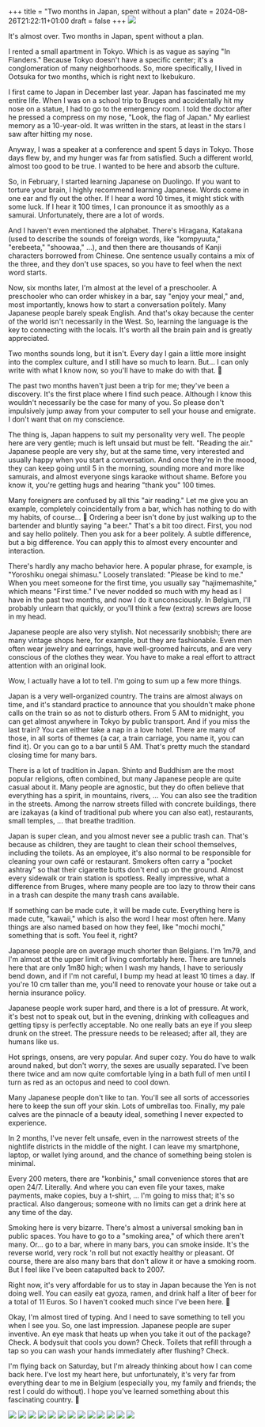 +++
title = "Two months in Japan, spent without a plan"
date = 2024-08-26T21:22:11+01:00
draft = false
+++
![](japan2.jpg)

It's almost over. Two months in Japan, spent without a plan.

I rented a small apartment in Tokyo. Which is as vague as saying "In Flanders." Because Tokyo doesn't have a specific center; it's a conglomeration of many neighborhoods. So, more specifically, I lived in Ootsuka for two months, which is right next to Ikebukuro.

I first came to Japan in December last year. Japan has fascinated me my entire life. When I was on a school trip to Bruges and accidentally hit my nose on a statue, I had to go to the emergency room. I told the doctor after he pressed a compress on my nose, "Look, the flag of Japan." My earliest memory as a 10-year-old. It was written in the stars, at least in the stars I saw after hitting my nose.

Anyway, I was a speaker at a conference and spent 5 days in Tokyo. Those days flew by, and my hunger was far from satisfied. Such a different world, almost too good to be true. I wanted to be here and absorb the culture.

So, in February, I started learning Japanese on Duolingo. If you want to torture your brain, I highly recommend learning Japanese. Words come in one ear and fly out the other. If I hear a word 10 times, it might stick with some luck. If I hear it 100 times, I can pronounce it as smoothly as a samurai. Unfortunately, there are a lot of words.

And I haven't even mentioned the alphabet. There's Hiragana, Katakana (used to describe the sounds of foreign words, like "kompyuuta," "erebeeta," "shoowaa," ...), and then there are thousands of Kanji characters borrowed from Chinese. One sentence usually contains a mix of the three, and they don't use spaces, so you have to feel when the next word starts.

Now, six months later, I'm almost at the level of a preschooler. A preschooler who can order whiskey in a bar, say "enjoy your meal," and, most importantly, knows how to start a conversation politely. Many Japanese people barely speak English. And that's okay because the center of the world isn't necessarily in the West. So, learning the language is the key to connecting with the locals. It's worth all the brain pain and is greatly appreciated.

Two months sounds long, but it isn't. Every day I gain a little more insight into the complex culture, and I still have so much to learn. But... I can only write with what I know now, so you'll have to make do with that. 🙂

The past two months haven't just been a trip for me; they've been a discovery. It's the first place where I find such peace. Although I know this wouldn't necessarily be the case for many of you. So please don't impulsively jump away from your computer to sell your house and emigrate. I don't want that on my conscience.

The thing is, Japan happens to suit my personality very well. The people here are very gentle; much is left unsaid but must be felt. "Reading the air." Japanese people are very shy, but at the same time, very interested and usually happy when you start a conversation. And once they're in the mood, they can keep going until 5 in the morning, sounding more and more like samurais, and almost everyone sings karaoke without shame. Before you know it, you're getting hugs and hearing "thank you" 100 times.

Many foreigners are confused by all this "air reading." Let me give you an example, completely coincidentally from a bar, which has nothing to do with my habits, of course... 🙂 Ordering a beer isn't done by just walking up to the bartender and bluntly saying "a beer." That's a bit too direct. First, you nod and say hello politely. Then you ask for a beer politely. A subtle difference, but a big difference. You can apply this to almost every encounter and interaction.

There's hardly any macho behavior here. A popular phrase, for example, is "Yoroshiku onegai shimasu." Loosely translated: "Please be kind to me." When you meet someone for the first time, you usually say "hajimemashite," which means "First time." I've never nodded so much with my head as I have in the past two months, and now I do it unconsciously. In Belgium, I'll probably unlearn that quickly, or you'll think a few (extra) screws are loose in my head.

Japanese people are also very stylish. Not necessarily snobbish; there are many vintage shops here, for example, but they are fashionable. Even men often wear jewelry and earrings, have well-groomed haircuts, and are very conscious of the clothes they wear. You have to make a real effort to attract attention with an original look.

Wow, I actually have a lot to tell. I'm going to sum up a few more things.

Japan is a very well-organized country. The trains are almost always on time, and it's standard practice to announce that you shouldn't make phone calls on the train so as not to disturb others. From 5 AM to midnight, you can get almost anywhere in Tokyo by public transport. And if you miss the last train? You can either take a nap in a love hotel. There are many of those, in all sorts of themes (a car, a train carriage, you name it, you can find it). Or you can go to a bar until 5 AM. That's pretty much the standard closing time for many bars.

There is a lot of tradition in Japan. Shinto and Buddhism are the most popular religions, often combined, but many Japanese people are quite casual about it. Many people are agnostic, but they do often believe that everything has a spirit, in mountains, rivers, ... You can also see the tradition in the streets. Among the narrow streets filled with concrete buildings, there are izakayas (a kind of traditional pub where you can also eat), restaurants, small temples, ... that breathe tradition.

Japan is super clean, and you almost never see a public trash can. That's because as children, they are taught to clean their school themselves, including the toilets. As an employee, it's also normal to be responsible for cleaning your own café or restaurant. Smokers often carry a "pocket ashtray" so that their cigarette butts don't end up on the ground. Almost every sidewalk or train station is spotless. Really impressive, what a difference from Bruges, where many people are too lazy to throw their cans in a trash can despite the many trash cans available.

If something can be made cute, it will be made cute. Everything here is made cute, "kawaii," which is also the word I hear most often here. Many things are also named based on how they feel, like "mochi mochi," something that is soft. You feel it, right?

Japanese people are on average much shorter than Belgians. I'm 1m79, and I'm almost at the upper limit of living comfortably here. There are tunnels here that are only 1m80 high; when I wash my hands, I have to seriously bend down, and if I'm not careful, I bump my head at least 10 times a day. If you're 10 cm taller than me, you'll need to renovate your house or take out a hernia insurance policy.

Japanese people work super hard, and there is a lot of pressure. At work, it's best not to speak out, but in the evening, drinking with colleagues and getting tipsy is perfectly acceptable. No one really bats an eye if you sleep drunk on the street. The pressure needs to be released; after all, they are humans like us.

Hot springs, onsens, are very popular. And super cozy. You do have to walk around naked, but don't worry, the sexes are usually separated. I've been there twice and am now quite comfortable lying in a bath full of men until I turn as red as an octopus and need to cool down.

Many Japanese people don't like to tan. You'll see all sorts of accessories here to keep the sun off your skin. Lots of umbrellas too. Finally, my pale calves are the pinnacle of a beauty ideal, something I never expected to experience.

In 2 months, I've never felt unsafe, even in the narrowest streets of the nightlife districts in the middle of the night. I can leave my smartphone, laptop, or wallet lying around, and the chance of something being stolen is minimal.

Every 200 meters, there are "konbinis," small convenience stores that are open 24/7. Literally. And where you can even file your taxes, make payments, make copies, buy a t-shirt, ... I'm going to miss that; it's so practical. Also dangerous; someone with no limits can get a drink here at any time of the day.

Smoking here is very bizarre. There's almost a universal smoking ban in public spaces. You have to go to a "smoking area," of which there aren't many. Or... go to a bar, where in many bars, you can smoke inside. It's the reverse world, very rock 'n roll but not exactly healthy or pleasant. Of course, there are also many bars that don't allow it or have a smoking room. But I feel like I've been catapulted back to 2007.

Right now, it's very affordable for us to stay in Japan because the Yen is not doing well. You can easily eat gyoza, ramen, and drink half a liter of beer for a total of 11 Euros. So I haven't cooked much since I've been here. 🙂

Okay, I'm almost tired of typing. And I need to save something to tell you when I see you. So, one last impression. Japanese people are super inventive. An eye mask that heats up when you take it out of the package? Check. A bodysuit that cools you down? Check. Toilets that refill through a tap so you can wash your hands immediately after flushing? Check.

I'm flying back on Saturday, but I'm already thinking about how I can come back here. I've lost my heart here, but unfortunately, it's very far from everything dear to me in Belgium (especially you, my family and friends; the rest I could do without). I hope you've learned something about this fascinating country. 🙂


![](japan1.jpg)
![](japan3.jpg)
![](japan4.jpg)
![](japan5.jpg)
![](japan6.jpg)
![](japan7.jpg)
![](japan8.jpg)
![](japan9.jpg)
![](japan10.jpg)
![](japan11.jpg)
![](japan12.jpg)
![](japan13.jpg)
![](japan14.jpg)